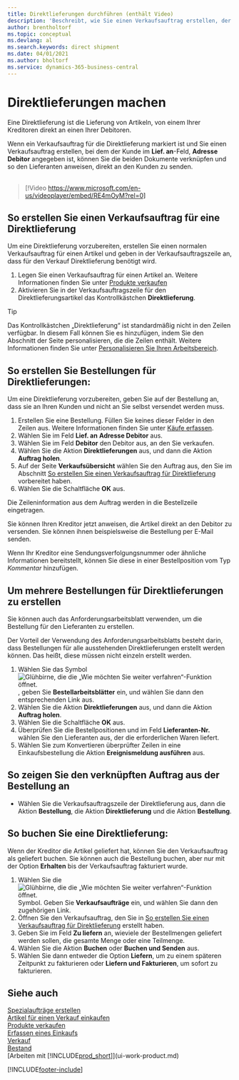 ```yaml
---
title: Direktlieferungen durchführen (enthält Video)
description: 'Beschreibt, wie Sie einen Verkaufsauftrag erstellen, der mit einer Bestellung verknüpft ist, um sicherzustellen, dass die Artikel vom Kreditor direkt an den Debitor versendet werden'
author: brentholtorf
ms.topic: conceptual
ms.devlang: al
ms.search.keywords: direct shipment
ms.date: 04/01/2021
ms.author: bholtorf
ms.service: dynamics-365-business-central
---
```

# Direktlieferungen machen

Eine Direktlieferung ist die Lieferung von Artikeln, von einem Ihrer Kreditoren direkt an einen Ihrer Debitoren.

Wenn ein Verkaufsauftrag für die Direktlieferung markiert ist und Sie einen Verkaufsauftrag erstellen, bei dem der Kunde im **Lief. an**-Feld, **Adresse Debitor** angegeben ist, können Sie die beiden Dokumente verknüpfen und so den Lieferanten anweisen, direkt an den Kunden zu senden.
<br><br>  
  
> [!Video https://www.microsoft.com/en-us/videoplayer/embed/RE4mOyM?rel=0]

## So erstellen Sie einen Verkaufsauftrag für eine Direktlieferung

Um eine Direktlieferung vorzubereiten, erstellen Sie einen normalen Verkaufsauftrag für einen Artikel und geben in der Verkaufsauftragszeile an, dass für den Verkauf Direktlieferung benötigt wird.

1. Legen Sie einen Verkaufsauftrag für einen Artikel an. Weitere Informationen finden Sie unter [Produkte verkaufen](sales-how-sell-products.md)
2. Aktivieren Sie in der Verkaufsauftragszeile für den Direktlieferungsartikel das Kontrollkästchen **Direktlieferung**. 

> [!TIP]
> Das Kontrollkästchen „Direktlieferung“ ist standardmäßig nicht in den Zeilen verfügbar. In diesem Fall können Sie es hinzufügen, indem Sie den Abschnitt der Seite personalisieren, die die Zeilen enthält. Weitere Informationen finden Sie unter [Personalisieren Sie Ihren Arbeitsbereich](ui-personalization-user.md).

## So erstellen Sie Bestellungen für Direktlieferungen:

Um eine Direktlieferung vorzubereiten, geben Sie auf der Bestellung an, dass sie an Ihren Kunden und nicht an Sie selbst versendet werden muss.

1. Erstellen Sie eine Bestellung. Füllen Sie keines dieser Felder in den Zeilen aus. Weitere Informationen finden Sie unter [Käufe erfassen](purchasing-how-record-purchases.md).
2. Wählen Sie im Feld **Lief. an** **Adresse Debitor** aus.
3. Wählen Sie im Feld **Debitor** den Debitor aus, an den Sie verkaufen.
4. Wählen Sie die Aktion **Direktlieferungen** aus, und dann die Aktion **Auftrag holen**.
5. Auf der Seite **Verkaufsübersicht** wählen Sie den Auftrag aus, den Sie im Abschnitt [So erstellen Sie einen Verkaufsauftrag für Direktlieferung](#to-create-a-sales-order-for-drop-shipment) vorbereitet haben.
6. Wählen Sie die Schaltfläche **OK** aus.

Die Zeileninformation aus dem Auftrag werden in die Bestellzeile eingetragen.

Sie können Ihren Kreditor jetzt anweisen, die Artikel direkt an den Debitor zu versenden. Sie können ihnen beispielsweise die Bestellung per E-Mail senden. 

Wenn Ihr Kreditor eine Sendungsverfolgungsnummer oder ähnliche Informationen bereitstellt, können Sie diese in einer Bestellposition vom Typ *Kommentar* hinzufügen.  

## Um mehrere Bestellungen für Direktlieferungen zu erstellen

Sie können auch das Anforderungsarbeitsblatt verwenden, um die Bestellung für den Lieferanten zu erstellen. 

Der Vorteil der Verwendung des Anforderungsarbeitsblatts besteht darin, dass Bestellungen für alle ausstehenden Direktlieferungen erstellt werden können. Das heißt, diese müssen nicht einzeln erstellt werden.

1. Wählen Sie das Symbol ![Glühbirne, die die „Wie möchten Sie weiter verfahren“-Funktion öffnet.](media/ui-search/search_small.png "Sagen Sie mir, was Sie tun möchten") , geben Sie **Bestellarbeitsblätter** ein, und wählen Sie dann den entsprechenden Link aus.
2. Wählen Sie die Aktion **Direktlieferungen** aus, und dann die Aktion **Auftrag holen**.
3. Wählen Sie die Schaltfläche **OK** aus.
4. Überprüfen Sie die Bestellpositionen und im Feld **Lieferanten-Nr.** wählen Sie den Lieferanten aus, der die erforderlichen Waren liefert. 
5. Wählen Sie zum Konvertieren überprüfter Zeilen in eine Einkaufsbestellung die Aktion **Ereignismeldung ausführen** aus.

## So zeigen Sie den verknüpften Auftrag aus der Bestellung an

* Wählen Sie die Verkaufsauftragszeile der Direktlieferung aus, dann die Aktion **Bestellung**, die Aktion **Direktlieferung** und die Aktion **Bestellung**.

## So buchen Sie eine Direktlieferung:

Wenn der Kreditor die Artikel geliefert hat, können Sie den Verkaufsauftrag als geliefert buchen. Sie können auch die Bestellung buchen, aber nur mit der Option **Erhalten** bis der Verkaufsauftrag fakturiert wurde.

1. Wählen Sie die ![Glühbirne, die die „Wie möchten Sie weiter verfahren“-Funktion öffnet.](media/ui-search/search_small.png "Sagen Sie mir, was Sie tun möchten") Symbol. Geben Sie **Verkaufsaufträge** ein, und wählen Sie dann den zugehörigen Link.
2. Öffnen Sie den Verkaufsauftrag, den Sie in [So erstellen Sie einen Verkaufsauftrag für Direktlieferung](#to-create-a-sales-order-for-drop-shipment) erstellt haben.
3. Geben Sie im Feld **Zu liefern** an, wieviele der Bestellmengen geliefert werden sollen, die gesamte Menge oder eine Teilmenge.
4. Wählen Sie die Aktion **Buchen** oder **Buchen und Senden** aus.
5. Wählen Sie dann entweder die Option **Liefern**, um zu einem späteren Zeitpunkt zu fakturieren oder **Liefern und Fakturieren**, um sofort zu fakturieren.

## Siehe auch

[Spezialaufträge erstellen](sales-how-to-create-special-orders.md)  
[Artikel für einen Verkauf einkaufen](purchasing-how-purchase-products-sale.md)  
[Produkte verkaufen](sales-how-sell-products.md)  
[Erfassen eines Einkaufs](purchasing-how-record-purchases.md)  
[Verkauf](sales-manage-sales.md)  
[Bestand](inventory-manage-inventory.md)  
[Arbeiten mit [!INCLUDE[prod_short](includes/prod_short.md)]](ui-work-product.md)


[!INCLUDE[footer-include](includes/footer-banner.md)]
